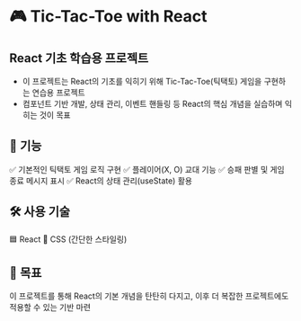 # 🎮 Tic-Tac-Toe with React

## React 기초 학습용 프로젝트
- 이 프로젝트는 React의 기초를 익히기 위해 Tic-Tac-Toe(틱택토) 게임을 구현하는 연습용 프로젝트
- 컴포넌트 기반 개발, 상태 관리, 이벤트 핸들링 등 React의 핵심 개념을 실습하며 익히는 것이 목표

## 🚀 기능
✅ 기본적인 틱택토 게임 로직 구현
✅ 플레이어(X, O) 교대 기능
✅ 승패 판별 및 게임 종료 메시지 표시
✅ React의 상태 관리(useState) 활용

## 🛠 사용 기술
🟦 React
🎨 CSS (간단한 스타일링)

## 🎯 목표
이 프로젝트를 통해 React의 기본 개념을 탄탄히 다지고, 이후 더 복잡한 프로젝트에도 적용할 수 있는 기반 마련
